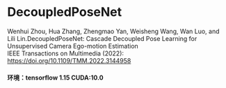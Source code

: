 # DecoupledPoseNet

Wenhui Zhou, Hua Zhang, Zhengmao Yan, Weisheng Wang, Wan Luo, and Lili Lin.DecoupledPoseNet: Cascade Decoupled Pose
Learning for Unsupervised Camera Ego-motion
Estimation \
IEEE Transactions on Multimedia (2022): https://doi.org/10.1109/TMM.2022.3144958

#### 环境：tensorflow 1.15 CUDA:10.0